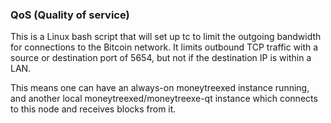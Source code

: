 ### QoS (Quality of service) ###

This is a Linux bash script that will set up tc to limit the outgoing bandwidth for connections to the Bitcoin network. It limits outbound TCP traffic with a source or destination port of 5654, but not if the destination IP is within a LAN.

This means one can have an always-on moneytreexed instance running, and another local moneytreexed/moneytreexe-qt instance which connects to this node and receives blocks from it.
